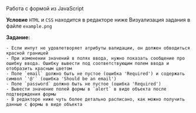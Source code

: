 Работа с формой из JavaScript

**Условие**
`HTML` и `CSS` находится в редакторе ниже
Визуализация задания в файле `example.png`

**Задание:**

    - Если инпут не удовлетворяет атрибуты валидации, он должен обводиться красной границей
    - При изменении значений в полях ввода, нужно показать сообщение про ошибку ввода. Ошибку вывести под соответствующим полем ввода и отобразить красным цветом
    - Поле `email` должно быть не пустое (ошибка 'Required') и содержать символ `'@'` (ошибка 'Should be an email')
    - Поле `password` должно быть не пустое (ошибка 'Required')
    - Вывести значение полей формы в `alert` в виде объекта после подтверждения формы
    - В редакторе ниже чуть более детально расписано, как можно получить данные с формы в виде объекта
